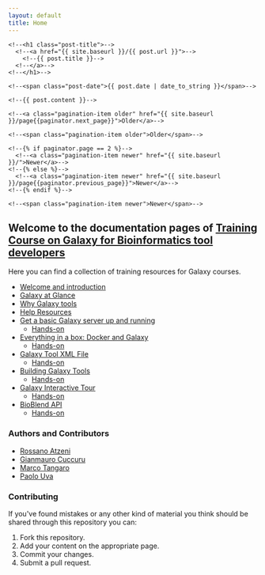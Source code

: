 ```yaml
---
layout: default
title: Home
---
```


<!--<div class="posts">-->
  <!--{% for post in paginator.posts %}-->
  <!--<div class="post">-->
    <!--<h1 class="post-title">-->
      <!--<a href="{{ site.baseurl }}/{{ post.url }}">-->
        <!--{{ post.title }}-->
      <!--</a>-->
    <!--</h1>-->

    <!--<span class="post-date">{{ post.date | date_to_string }}</span>-->

    <!--{{ post.content }}-->
  <!--</div>-->
  <!--{% endfor %}-->
<!--</div>-->

<!--<div class="pagination">-->
  <!--{% if paginator.next_page %}-->
    <!--<a class="pagination-item older" href="{{ site.baseurl }}/page{{paginator.next_page}}">Older</a>-->
  <!--{% else %}-->
    <!--<span class="pagination-item older">Older</span>-->
  <!--{% endif %}-->
  <!--{% if paginator.previous_page %}-->
    <!--{% if paginator.page == 2 %}-->
      <!--<a class="pagination-item newer" href="{{ site.baseurl }}/">Newer</a>-->
    <!--{% else %}-->
      <!--<a class="pagination-item newer" href="{{ site.baseurl }}/page{{paginator.previous_page}}">Newer</a>-->
    <!--{% endif %}-->
  <!--{% else %}-->
    <!--<span class="pagination-item newer">Newer</span>-->
  <!--{% endif %}-->
<!--</div>-->


## Welcome to the documentation pages of [Training Course on Galaxy for Bioinformatics tool developers](https://elixir-iib-training.github.io/website/2017/07/03/Galaxy-Cagliari.html)

Here you can find a collection of training resources for Galaxy courses.

 * [Welcome and introduction](lectures/01.welcome)
 * [Galaxy at Glance](lectures/02.glance)
 * [Why Galaxy tools](lectures/03.why)
 * [Help Resources](lectures/04.help)
 * [Get a basic Galaxy server up and running](lectures/05.bacic)
    * [Hands-on](pratical/basic.html)
 * [Everything in a box: Docker and Galaxy](lectures/06.docker)
    * [Hands-on](pratical/docker.html)
 * [Galaxy Tool XML File](lectures/07.xml_file)
    * [Hands-on](pratical/xm_file.html)
 * [Building Galaxy Tools](lectures/08.building)
    * [Hands-on](pratical/building.html)
 * [Galaxy Interactive Tour](lectures/09.interactive)
    * [Hands-on](pratical/interactive)
 * [BioBlend API](lectures/10.api)
    * [Hands-on](pratical/api.html)



### Authors and Contributors

 * [Rossano Atzeni](http://www.crs4.it/peopledetails/357/rossano-atzeni)
 * [Gianmauro Cuccuru](http://www.crs4.it/peopledetails/195/gianmauro-cuccuru)
 * [Marco Tangaro](https://elixir-iib-training.github.io/website/instructors/marco_tangaro.html)
 * [Paolo Uva](http://www.crs4.it/peopledetails/183/paolo-uva)


### Contributing

If you've found mistakes or any other kind of material you think should be shared through this repository you can:

1. Fork this repository.
2. Add your content on the appropriate page.
3. Commit your changes.
4. Submit a pull request.
